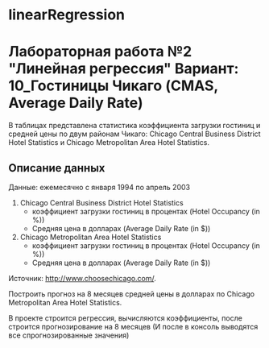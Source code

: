 # linearRegression
Лабораторная работа №2 "Линейная регрессия"
Вариант: 10_Гостиницы Чикаго (CMAS, Average Daily Rate)
============================================

В таблицах представлена статистика коэффициента загрузки гостиниц и средней 
цены по двум районам Чикаго:  Chicago Central Business District Hotel Statistics и Chicago Metropolitan Area Hotel Statistics.

Описание данных
----------------
Данные: ежемесячно с января 1994 по апрель 2003

1. Chicago Central Business District Hotel Statistics 
	* коэффициент загрузки гостиниц в процентах (Hotel Occupancy (in %))
	* Средняя цена в долларах (Average Daily Rate (in $))
2. Chicago Metropolitan Area Hotel Statistics 
	* коэффициент загрузки гостиниц в процентах (Hotel Occupancy (in %))
	* Средняя цена в долларах (Average Daily Rate (in $))

Источник: http://www.choosechicago.com/.

Построить прогноз на 8 месяцев средней цены в долларах по Chicago Metropolitan Area Hotel Statistics.


В проекте строится регрессия, вычисляются коэффициенты, после строится прогнозирование на 8 месяцев (И после в консоль выводятся все спрогнозированные значения)
